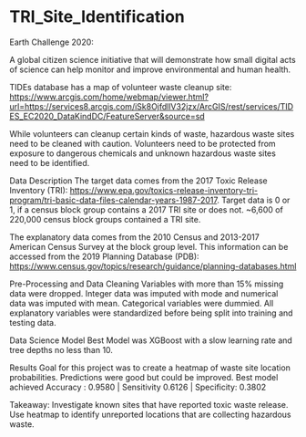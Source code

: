# TRI_Site_Identification
Earth Challenge 2020:

A global citizen science initiative that will demonstrate how small digital acts of science can help monitor and improve environmental and human health.

TIDEs database has a map of volunteer waste cleanup site: https://www.arcgis.com/home/webmap/viewer.html?url=https://services8.arcgis.com/iSk8OjfdllV32jzx/ArcGIS/rest/services/TIDES_EC2020_DataKindDC/FeatureServer&source=sd

While volunteers can cleanup certain kinds of waste, hazardous waste sites need to be cleaned with caution.  Volunteers need to be protected from exposure to dangerous chemicals and unknown hazardous waste sites need to be identified.

Data Description
The target data comes from the 2017 Toxic Release Inventory (TRI): https://www.epa.gov/toxics-release-inventory-tri-program/tri-basic-data-files-calendar-years-1987-2017.  Target data is 0 or 1, if a census block group contains a 2017 TRI site or does not.  ~6,600 of 220,000 census block groups contained a TRI site.

The explanatory data comes from the 2010 Census and 2013-2017 American Census Survey at the block group level.  This information can be accessed from the 2019 Planning Database (PDB): https://www.census.gov/topics/research/guidance/planning-databases.html

Pre-Processing and Data Cleaning
Variables with more than 15% missing data were dropped.  Integer data was imputed with mode and numerical data was imputed with mean.  Categorical variables were dummied.  All explanatory variables were standardized before being split into training and testing data.  

Data Science Model
Best Model was XGBoost with a slow learning rate and tree depths no less than 10.

Results
Goal for this project was to create a heatmap of waste site location probabilities.  Predictions were good but could be improved.  Best model achieved Accuracy : 0.9580 | Sensitivity 0.6126 | Specificity: 0.3802

Takeaway:  Investigate known sites that have reported toxic waste release.  Use heatmap to identify unreported locations that are collecting hazardous waste.

